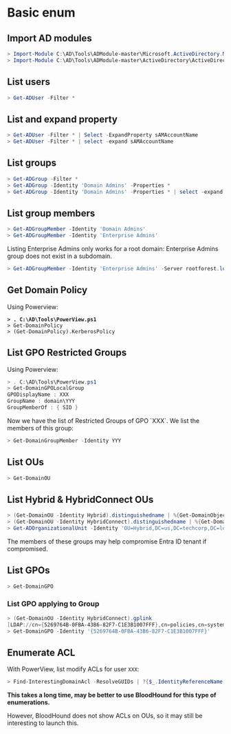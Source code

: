 # Basic enum

## Import AD modules

```powershell
> Import-Module C:\AD\Tools\ADModule-master\Microsoft.ActiveDirectory.Management.dll
> Import-Module C:\AD\Tools\ADModule-master\ActiveDirectory\ActiveDirectory.psd1
```

## List users

```powershell
> Get-ADUser -Filter *
```

## List and expand property

```powershell
> Get-ADUser -Filter * | Select -ExpandProperty sAMAccountName
> Get-ADUser -Filter * | select -expand sAMAccountName
```

## List groups

```powershell
> Get-ADGroup -Filter *
> Get-ADGroup -Identity 'Domain Admins' -Properties *
> Get-ADGroup -Identity 'Domain Admins' -Properties * | select -expand members
```

## List group members

```powershell
> Get-ADGroupMember -Identity 'Domain Admins'
> Get-ADGroupMember -Identity 'Enterprise Admins'
```

Listing Enterprise Admins only works for a root domain: Enterprise Admins group does not exist in a subdomain.

```powershell
> Get-ADGroupMember -Identity 'Enterprise Admins' -Server rootforest.local
```

## Get Domain Policy

Using Powerview:

<pre class="language-powershell"><code class="lang-powershell"><strong>> . C:\AD\Tools\PowerView.ps1
</strong>> Get-DomainPolicy
> (Get-DomainPolicy).KerberosPolicy
</code></pre>

## List GPO Restricted Groups

Using Powerview:

```powershell
> . C:\AD\Tools\PowerView.ps1
> Get-DomainGPOLocalGroup
GPODisplayName : XXX
GroupName : domain\YYY
GroupMemberOf : { SID }
```

Now we have the list of Restricted Groups of GPO \`XXX\`. We list the members of this group:

```powershell
> Get-DomainGroupMember -Identity YYY
```

## List OUs

```powershell
> Get-DomainOU
```

## List Hybrid & HybridConnect OUs

```powershell
> (Get-DomainOU -Identity Hybrid).distinguishedname | %{Get-DomainObject -SearchBase $_} | select name,samaccounttype
> (Get-DomainOU -Identity HybridConnect).distinguishedname | %{Get-DomainObject -SearchBase $_} | select name,samaccounttype
> Get-ADOrganizationalUnit -Identity 'OU=Hybrid,DC=us,DC=techcorp,DC=local' | %{Get-ADObject -Filter * -SearchBase $_} | select Name,ObjectClass
```

The members of these groups may help compromise Entra ID tenant if compromised.

## List GPOs

```powershell
> Get-DomainGPO
```

### List GPO applying to Group

```powershell
> (Get-DomainOU -Identity HybridConnect).gplink
[LDAP://cn={5269764B-0FBA-43B6-82F7-C1E3B1007FFF},cn=policies,cn=system,DC=us,DC=techcorp,DC=local;0]
> Get-DomainGPO -Identity '{5269764B-0FBA-43B6-82F7-C1E3B1007FFF}'
```

## Enumerate ACL

With PowerView, list modify ACLs for user `XXX`:

```powershell
> Find-InterestingDomainAcl -ResolveGUIDs | ?{$_.IdentityReferenceName -match "XXX"}
```

**This takes a long time, may be better to use BloodHound for this type of enumerations.**

However, BloodHound does not show ACLs on OUs, so it may still be interesting to launch this.
